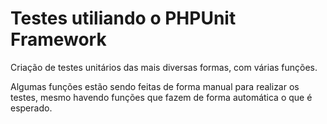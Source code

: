 # Testes utiliando o PHPUnit Framework

Criação de testes unitários das mais diversas formas, com várias funções.

Algumas funções estão sendo feitas de forma manual para realizar os testes, mesmo havendo funções que fazem de forma automática o que é esperado.